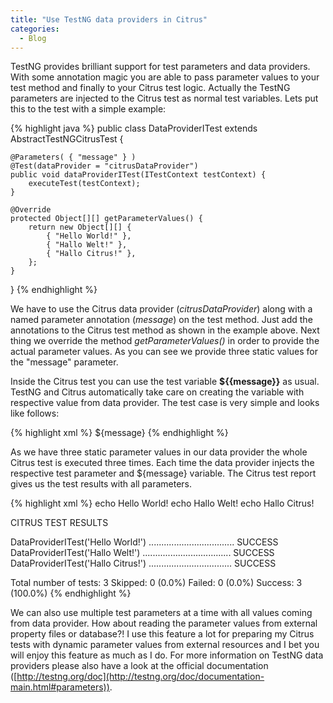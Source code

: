 ```yaml
---
title: "Use TestNG data providers in Citrus"
categories:
  - Blog
---
```


TestNG provides brilliant support for test parameters and data providers. With some annotation magic you are able to pass parameter values to your test method and finally to your Citrus test logic. Actually the TestNG parameters are injected to the Citrus test as normal test variables. Lets put this to the test with a simple example:

{% highlight java %}
public class DataProviderITest extends AbstractTestNGCitrusTest {
    
    @Parameters( { "message" } )
    @Test(dataProvider = "citrusDataProvider")
    public void dataProviderITest(ITestContext testContext) {
        executeTest(testContext);
    }
    
    @Override
    protected Object[][] getParameterValues() {
        return new Object[][] {
            { "Hello World!" },
            { "Hallo Welt!" },
            { "Hallo Citrus!" },
        };
    }
}
{% endhighlight %}

We have to use the Citrus data provider (_citrusDataProvider_) along with a named parameter annotation (_message_) on the test method. Just add the annotations to the Citrus test method as shown in the example above. Next thing we override the method _getParameterValues()_ in order to provide the actual parameter values. As you can see we provide three static values for the "message" parameter.

Inside the Citrus test you can use the test variable **${{message}}** as usual. TestNG and Citrus automatically take care on creating the variable with respective value from data provider. The test case is very simple and looks like follows:

{% highlight xml %}
<testcase name="DataProviderITest">
    <actions>
        <echo>
            <message>${message}</message>
        </echo>
    </actions>
</testcase>
{% endhighlight %}

As we have three static parameter values in our data provider the whole Citrus test is executed three times. Each time the data provider injects the respective test parameter and ${message} variable. The Citrus test report gives us the test results with all parameters.

{% highlight xml %}
 echo Hello World!
 echo Hallo Welt!
 echo Hallo Citrus!

CITRUS TEST RESULTS
 
DataProviderITest('Hello World!') .................................. SUCCESS
DataProviderITest('Hallo Welt!') ................................... SUCCESS
DataProviderITest('Hallo Citrus!') ................................. SUCCESS

Total number of tests: 3
Skipped:   0 (0.0%)
Failed:    0 (0.0%)
Success:   3 (100.0%)
{% endhighlight %}

We can also use multiple test parameters at a time with all values coming from data provider. How about reading the parameter values from external property files or database?! I use this feature a lot for preparing my Citrus tests with dynamic parameter values from external resources and I bet you will enjoy this feature as much as I do. For more information on TestNG data providers please also have a look at the official documentation ([http://testng.org/doc](http://testng.org/doc/documentation-main.html#parameters)).
